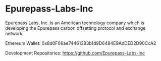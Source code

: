 # Epurepass-Labs-Inc
Epurepass Labs, Inc. is an American technology company which is developing the Epurepass carbon offsetting protocol and exchange network.

Ethereum Wallet: 0x8d0F06ae74461383b1d9D6484E9AdDED2D90CcA2

Development Repositories:
https://github.com/Epurepass-Labs-Inc
